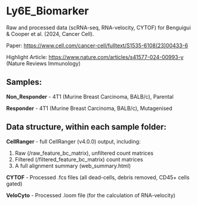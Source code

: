 # Ly6E_Biomarker
Raw and processed data (scRNA-seq, RNA-velocity, CYTOF) for Benguigui &amp; Cooper et al. (2024, Cancer Cell).

Paper: https://www.cell.com/cancer-cell/fulltext/S1535-6108(23)00433-6

Highlight Article: https://www.nature.com/articles/s41577-024-00993-y (Nature Reviews Immunology)

## Samples:

**Non_Responder** - 4T1 (Murine Breast Carcinoma, BALB/c), Parental
 
**Responder** - 4T1 (Murine Breast Carcinoma, BALB/c), Mutagenised 

## Data structure, within each sample folder:

**CellRanger** - full CellRanger (v4.0.0) output, including:
1. Raw (/raw_feature_bc_matrix), unfiltered count matrices
2. Filtered (/filtered_feature_bc_matrix) count matrices
3. A full alignment summary (web_summary.html)

**CYTOF** - Processed .fcs files (all dead-cells, debris removed, CD45+ cells gated)

**VeloCyto** - Processed .loom file (for the calculation of RNA-velocity)
